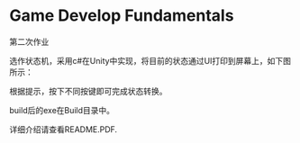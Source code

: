 # Game Develop Fundamentals
第二次作业

选作状态机，采用c#在Unity中实现，将目前的状态通过UI打印到屏幕上，如下图所示：

根据提示，按下不同按键即可完成状态转换。

build后的exe在Build目录中。

详细介绍请查看README.PDF.